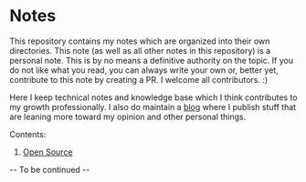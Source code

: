 # Notes

This repository contains my notes which are organized into their own directories. This note (as well as all other notes in this repository) is a personal note. This is by no means a definitive authority on the topic. If you do not like what you read, you can always write your own or, better yet, contribute to this note by creating a PR. I welcome all contributors. :)

Here I keep technical notes and knowledge base which I think contributes to my growth professionally. I also do maintain a [blog](https://blog.ayoayco.com) where I publish stuff that are leaning more toward my opinion and other personal things.

Contents:
1. [Open Source](https://github.com/ayoayco/notes/tree/master/open-source)

-- To be continued --

